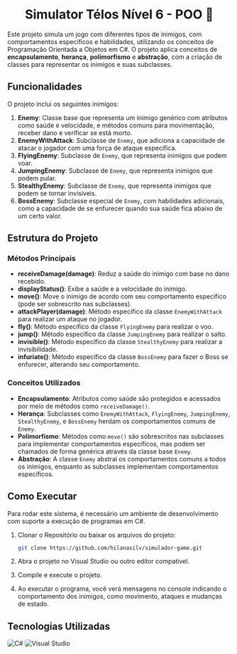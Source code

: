 <h1 align=center>Simulator Télos Nível 6 - POO 🚀</h1>

Este projeto simula um jogo com diferentes tipos de inimigos, com comportamentos específicos e habilidades, utilizando os conceitos de Programação Orientada a Objetos em C#. O projeto aplica conceitos de **encapsulamento**, **herança**, **polimorfismo** e **abstração**, com a criação de classes para representar os inimigos e suas subclasses.

## Funcionalidades

O projeto inclui os seguintes inimigos:

1. **Enemy**: Classe base que representa um inimigo genérico com atributos como saúde e velocidade, e métodos comuns para movimentação, receber dano e verificar se está morto.
2. **EnemyWithAttack**: Subclasse de `Enemy`, que adiciona a capacidade de atacar o jogador com uma força de ataque específica.
3. **FlyingEnemy**: Subclasse de `Enemy`, que representa inimigos que podem voar.
4. **JumpingEnemy**: Subclasse de `Enemy`, que representa inimigos que podem pular.
5. **StealthyEnemy**: Subclasse de `Enemy`, que representa inimigos que podem se tornar invisíveis.
6. **BossEnemy**: Subclasse especial de `Enemy`, com habilidades adicionais, como a capacidade de se enfurecer quando sua saúde fica abaixo de um certo valor.

## Estrutura do Projeto

### Métodos Principais

- **receiveDamage(damage)**: Reduz a saúde do inimigo com base no dano recebido.
- **displayStatus()**: Exibe a saúde e a velocidade do inimigo.
- **move()**: Move o inimigo de acordo com seu comportamento específico (pode ser sobrescrito nas subclasses).
- **attackPlayer(damage)**: Método específico da classe `EnemyWithAttack` para realizar um ataque no jogador.
- **fly()**: Método específico da classe `FlyingEnemy` para realizar o voo.
- **jump()**: Método específico da classe `JumpingEnemy` para realizar o salto.
- **invisible()**: Método específico da classe `StealthyEnemy` para realizar a invisibilidade.
- **infuriate()**: Método específico da classe `BossEnemy` para fazer o Boss se enfurecer, alterando seu comportamento.

### Conceitos Utilizados

- **Encapsulamento**: Atributos como saúde são protegidos e acessados por meio de métodos como `receiveDamage()`.
- **Herança**: Subclasses como `EnemyWithAttack`, `FlyingEnemy`, `JumpingEnemy`, `StealthyEnemy`, e `BossEnemy` herdam os comportamentos comuns de `Enemy`.
- **Polimorfismo**: Métodos como `move()` são sobrescritos nas subclasses para implementar comportamentos específicos, mas podem ser chamados de forma genérica através da classe base `Enemy`.
- **Abstração**: A classe `Enemy` abstrai os comportamentos comuns a todos os inimigos, enquanto as subclasses implementam comportamentos específicos.

## Como Executar


Para rodar este sistema, é necessário um ambiente de desenvolvimento com suporte a execução de programas em C#.

1. Clonar o Repositório ou baixar os arquivos do projeto:
   ```bash
   git clone https://github.com/hilanasilv/simulador-game.git
   ```

2. Abra o projeto no Visual Studio ou outro editor compatível.
3. Compile e execute o projeto.
4. Ao executar o programa, você verá mensagens no console indicando o comportamento dos inimigos, como movimento, ataques e mudanças de estado.

## Tecnologias Utilizadas
<div>
  <img src="https://img.shields.io/badge/C%23-239120?style=for-the-badge&logo=csharp&logoColor=white" alt="C#" style="border-radius:4px"/>
  <img src="https://img.shields.io/badge/Visual%20Studio-5C2D91.svg?style=for-the-badge&logo=visual-studio&logoColor=white" alt="Visual Studio" style="border-radius:4px">
</div>
